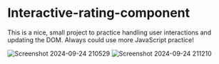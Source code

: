 # Interactive-rating-component
This is a nice, small project to practice handling user interactions and updating the DOM. Always could use more JavaScript practice!



![Screenshot 2024-09-24 210529](https://github.com/user-attachments/assets/d88e4b5f-7155-4a2c-8ac5-16e56cff064a)
![Screenshot 2024-09-24 211210](https://github.com/user-attachments/assets/5f58436a-bf42-4e85-b954-61ce9d2fd4c5)
